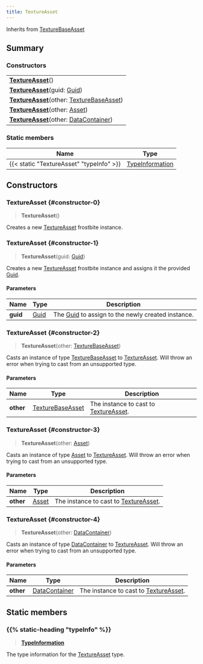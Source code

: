 ```yaml
---
title: TextureAsset
---
```


Inherits from [TextureBaseAsset](/vext/ref/fb/texturebaseasset)

## Summary

### Constructors

|  |
| --- |
| **[TextureAsset](#constructor-0)**() |
| **[TextureAsset](#constructor-1)**(guid: [Guid](/vext/ref/shared/type/guid)) |
| **[TextureAsset](#constructor-2)**(other: [TextureBaseAsset](/vext/ref/fb/texturebaseasset)) |
| **[TextureAsset](#constructor-3)**(other: [Asset](/vext/ref/fb/asset)) |
| **[TextureAsset](#constructor-4)**(other: [DataContainer](/vext/ref/shared/type/datacontainer)) |

### Static members

| Name | Type |
| ---- | ---- |
| {{< static "TextureAsset" "typeInfo" >}} | [TypeInformation](/vext/ref/shared/type/typeinformation) |

## Constructors

### TextureAsset {#constructor-0}

> **TextureAsset**()

Creates a new [TextureAsset](/vext/ref/fb/textureasset) frostbite instance.

### TextureAsset {#constructor-1}

> **TextureAsset**(guid: [Guid](/vext/ref/shared/type/guid))

Creates a new [TextureAsset](/vext/ref/fb/textureasset) frostbite instance and assigns it the provided [Guid](/vext/ref/shared/type/guid).

#### Parameters

| Name | Type | Description |
| ---- | ---- | ----------- |
| **guid** | [Guid](/vext/ref/shared/type/guid) | The [Guid](/vext/ref/shared/type/guid) to assign to the newly created instance. |

### TextureAsset {#constructor-2}

> **TextureAsset**(other: [TextureBaseAsset](/vext/ref/fb/texturebaseasset))

Casts an instance of type [TextureBaseAsset](/vext/ref/fb/texturebaseasset) to [TextureAsset](/vext/ref/fb/textureasset). Will throw an error when trying to cast from an unsupported type.

#### Parameters

| Name | Type | Description |
| ---- | ---- | ----------- |
| **other** | [TextureBaseAsset](/vext/ref/fb/texturebaseasset) | The instance to cast to [TextureAsset](/vext/ref/fb/textureasset). |

### TextureAsset {#constructor-3}

> **TextureAsset**(other: [Asset](/vext/ref/fb/asset))

Casts an instance of type [Asset](/vext/ref/fb/asset) to [TextureAsset](/vext/ref/fb/textureasset). Will throw an error when trying to cast from an unsupported type.

#### Parameters

| Name | Type | Description |
| ---- | ---- | ----------- |
| **other** | [Asset](/vext/ref/fb/asset) | The instance to cast to [TextureAsset](/vext/ref/fb/textureasset). |

### TextureAsset {#constructor-4}

> **TextureAsset**(other: [DataContainer](/vext/ref/shared/type/datacontainer))

Casts an instance of type [DataContainer](/vext/ref/shared/type/datacontainer) to [TextureAsset](/vext/ref/fb/textureasset). Will throw an error when trying to cast from an unsupported type.

#### Parameters

| Name | Type | Description |
| ---- | ---- | ----------- |
| **other** | [DataContainer](/vext/ref/shared/type/datacontainer) | The instance to cast to [TextureAsset](/vext/ref/fb/textureasset). |

## Static members

### {{% static-heading "typeInfo" %}}

> **[TypeInformation](/vext/ref/shared/type/typeinformation)**

The type information for the [TextureAsset](/vext/ref/fb/textureasset) type.


